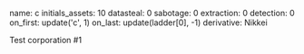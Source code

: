 name: c
initials_assets: 10
datasteal: 0
sabotage: 0
extraction: 0
detection: 0
on_first:
    update('c', 1)
on_last:
    update(ladder[0], -1)
derivative: Nikkei

Test corporation #1
